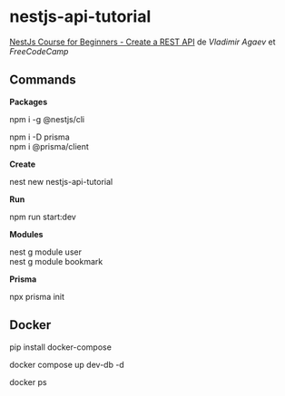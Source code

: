 # nestjs-api-tutorial

[NestJs Course for Beginners - Create a REST API](https://www.youtube.com/watch?v=GHTA143_b-s) de *Vladimir Agaev* et *FreeCodeCamp*

## Commands

**Packages**

npm i -g @nestjs/cli

npm i -D prisma<br>
npm i @prisma/client

**Create**

nest new nestjs-api-tutorial

**Run**

npm run start:dev

**Modules**

nest g module user<br>
nest g module bookmark

**Prisma**

npx prisma init

## Docker

pip install docker-compose

docker compose up dev-db -d

docker ps